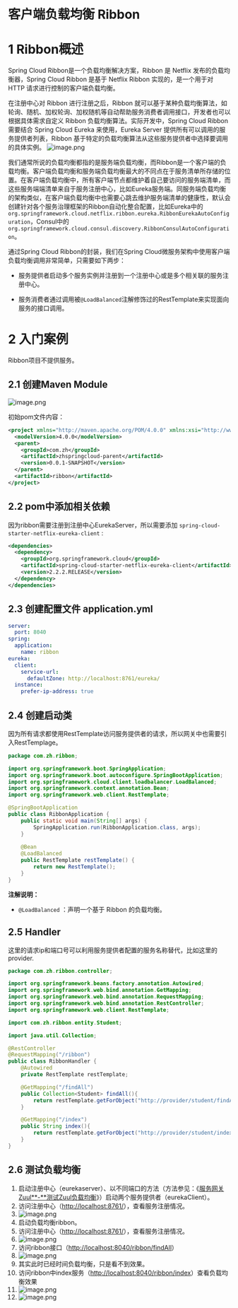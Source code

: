# 客户端负载均衡 Ribbon

# 1 Ribbon概述
Spring Cloud Ribbon是一个负载均衡解决方案，Ribbon 是 Netflix 发布的负载均衡器，Spring Cloud Ribbon 是基于 Netflix Ribbon 实现的，是一个用于对 HTTP 请求进行控制的客户端负载均衡。

在注册中心对 Ribbon 进行注册之后，Ribbon 就可以基于某种负载均衡算法，如轮询、随机、加权轮询、加权随机等自动帮助服务消费者调用接口，开发者也可以根据具体需求自定义 Ribbon 负载均衡算法。实际开发中，Spring Cloud Ribbon 需要结合 Spring Cloud Eureka 来使用，Eureka Server 提供所有可以调用的服务提供者列表，Ribbon 基于特定的负载均衡算法从这些服务提供者中选择要调用的具体实例。
![image.png](https://zhishan-zh.github.io/media/1583651797304-c9a60d87-0e59-4fe1-b60a-1397f5500823.png)

我们通常所说的负载均衡都指的是服务端负载均衡，而Ribbon是一个客户端的负载均衡。客户端负载均衡和服务端负载均衡最大的不同点在于服务清单所存储的位置。在客户端负载均衡中，所有客户端节点都维护着自己要访问的服务端清单，而这些服务端端清单来自于服务注册中心，比如Eureka服务端。同服务端负载均衡的架构类似，在客户端负载均衡中也需要心跳去维护服务端清单的健康性，默认会创建针对各个服务治理框架的Ribbon自动化整合配置，比如Eureka中的`org.springframework.cloud.netflix.ribbon.eureka.RibbonEurekaAutoConfiguration`，Consul中的`org.springframework.cloud.consul.discovery.RibbonConsulAutoConfiguration`。

通过Spring Cloud Ribbon的封装，我们在Spring Cloud微服务架构中使用客户端负载均衡调用非常简单，只需要如下两步：

- 服务提供者启动多个服务实例并注册到一个注册中心或是多个相关联的服务注册中心。

- 服务消费者通过调用被`@LoadBalanced`注解修饰过的RestTemplate来实现面向服务的接口调用。



# 2 入门案例
Ribbon项目不提供服务。
## 2.1 创建Maven Module
![image.png](https://zhishan-zh.github.io/media/1583651919174-8b995c56-41da-47be-8929-a798bb5f4d0d.png)

初始pom文件内容：
```xml
<project xmlns="http://maven.apache.org/POM/4.0.0" xmlns:xsi="http://www.w3.org/2001/XMLSchema-instance" xsi:schemaLocation="http://maven.apache.org/POM/4.0.0 https://maven.apache.org/xsd/maven-4.0.0.xsd">
  <modelVersion>4.0.0</modelVersion>
  <parent>
    <groupId>com.zh</groupId>
    <artifactId>zhspringcloud-parent</artifactId>
    <version>0.0.1-SNAPSHOT</version>
  </parent>
  <artifactId>ribbon</artifactId>
</project>
```

## 2.2 pom中添加相关依赖
因为ribbon需要注册到注册中心EurekaServer，所以需要添加 `spring-cloud-starter-netflix-eureka-client` :
```xml
<dependencies>
  <dependency>
    <groupId>org.springframework.cloud</groupId>
    <artifactId>spring-cloud-starter-netflix-eureka-client</artifactId>
    <version>2.2.2.RELEASE</version>
  </dependency>
</dependencies>
```

## 2.3 创建配置文件 application.yml
```yaml
server:
  port: 8040
spring:
  application:
    name: ribbon
eureka:
  client:
    service-url:
      defaultZone: http://localhost:8761/eureka/
  instance:
    prefer-ip-address: true
```

## 2.4 创建启动类
因为所有请求都使用RestTemplate访问服务提供者的请求，所以网关中也需要引入RestTemplage。

```java
package com.zh.ribbon;

import org.springframework.boot.SpringApplication;
import org.springframework.boot.autoconfigure.SpringBootApplication;
import org.springframework.cloud.client.loadbalancer.LoadBalanced;
import org.springframework.context.annotation.Bean;
import org.springframework.web.client.RestTemplate;

@SpringBootApplication
public class RibbonApplication {
	public static void main(String[] args) {
		SpringApplication.run(RibbonApplication.class, args);
	}
	
	@Bean
	@LoadBalanced
	public RestTemplate restTemplate() {
		return new RestTemplate();
	}
}
```

**注解说明：**

- `@LoadBalanced` ：声明一个基于 Ribbon 的负载均衡。

## 2.5 Handler
这里的请求ip和端口号可以利用服务提供者配置的服务名称替代，比如这里的provider.
```java
package com.zh.ribbon.controller;

import org.springframework.beans.factory.annotation.Autowired;
import org.springframework.web.bind.annotation.GetMapping;
import org.springframework.web.bind.annotation.RequestMapping;
import org.springframework.web.bind.annotation.RestController;
import org.springframework.web.client.RestTemplate;

import com.zh.ribbon.entity.Student;

import java.util.Collection;

@RestController
@RequestMapping("/ribbon")
public class RibbonHandler {
    @Autowired
    private RestTemplate restTemplate;

    @GetMapping("/findAll")
    public Collection<Student> findAll(){
        return restTemplate.getForObject("http://provider/student/findAll",Collection.class);
    }

    @GetMapping("/index")
    public String index(){
        return restTemplate.getForObject("http://provider/student/index",String.class);
    }
}

```

## 2.6 测试负载均衡

1. 启动注册中心（eurekaserver）、以不同端口的方法（方法参见：《[服务网关Zuul**-**测试Zuul负载均衡](https://www.yuque.com/zhishan/bttt5g/ndnlvu#482Q4)》）启动两个服务提供者（eurekaClient）。
1. 访问注册中心（[http://localhost:8761/](http://localhost:8761/)），查看服务注册情况。
  1. ![image.png](https://zhishan-zh.github.io/media/1583653653811-6affd61f-7545-4f4d-9bba-38260c04faca.png)
3. 启动负载均衡ribbon。
3. 访问注册中心（[http://localhost:8761/](http://localhost:8761/)），查看服务注册情况。
  1. ![image.png](https://zhishan-zh.github.io/media/1583653850172-a7f3003e-a0d7-43d2-afa3-c7fc0e4072ba.png)
5. 访问ribbon接口（[http://localhost:8040/ribbon/findAll](http://localhost:8040/ribbon/findAll)）
  1. ![image.png](https://zhishan-zh.github.io/media/1583653931537-ed8ad58b-8da1-4ff7-bb33-1b0205003ca2.png)
  1. 其实此时已经时间负载均衡，只是看不到效果。
6. 访问ribbon中index服务（[http://localhost:8040/ribbon/index](http://localhost:8040/ribbon/index)）查看负载均衡效果
  1. ![image.png](https://zhishan-zh.github.io/media/1583654009663-35e551ce-f6b0-401d-bec6-2475555227c6.png)
  1. ![image.png](https://zhishan-zh.github.io/media/1583654030440-8888a8e1-1bb2-4c23-b32f-b189a7856335.png)


